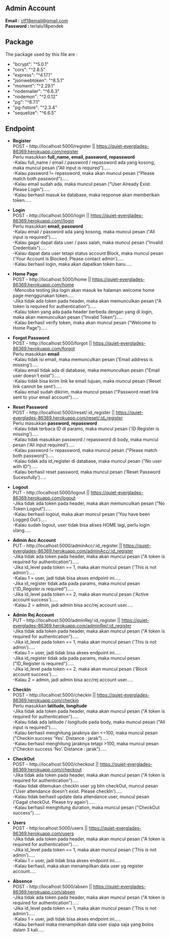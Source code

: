 ## Admin Account
<b>Email :</b> ctf18email@gmail.com  
<b>Password : </b> terlalu18pendek

## Package

The package used by this file are :
- "bcrypt": "^5.0.1"
- "cors": "^2.8.5"
- "express": "^4.17.1"
- "jsonwebtoken": "^8.5.1"
- "moment": "^2.29.1"
- "nodemailer": "^6.6.3"
- "nodemon": "^2.0.12"
- "pg": "^8.7.1"
- "pg-hstore": "^2.3.4"
- "sequelize": "^6.6.5"
  
  
## Endpoint

- <b>Register</b>  
POST - http://localhost:5000/register || https://quiet-everglades-86369.herokuapp.com/register  
Perlu masukkan <b>full_name, email, password, repassword</b>  
-Kalau full_name / email / password / repassword ada yang kosong, maka muncul pesan ("All input is required").....  
-Kalau password != repassword, maka akan muncul pesan ("Please match both password").....  
-Kalau email sudah ada, maka muncul pesan ("User Already Exist. Please Login").....  
-Kalau berhasil masuk ke database, maka response akan memberikan token.....  
  
- <b>Login</b>  
POST - http://localhost:5000/login || https://quiet-everglades-86369.herokuapp.com//login  
Perlu masukkan <b>email, password</b>  
-Kalau email / password ada yang kosong, maka muncul pesan ("All input is required").....  
-Kalau gagal dapat data user / pass salah, maka muncul pesan ("Invalid Credentials").....  
-Kalau dapat data user tetapi status account Block, maka muncul pesan ('Your Account is Blocked. Please contact admin').....  
-Kalau berhasil login, maka akan dapatkan token baru.....  

- <b>Home Page</b>  
POST - http://localhost:5000/home || https://quiet-everglades-86369.herokuapp.com/home  
-Mencoba testing jika login akan masuk ke halaman welcome home page menggunakan token.....  
-Jika tidak ada token pada header, maka akan memunculkan pesan ("A token is required for authentication").....  
-Kalau token yang ada pada header berbeda dengan yang di login, maka akan memunculkan pesan ("Invalid Token").....  
-Kalau berhasil verify token, maka akan muncul pesan ("Welcome to Home Page").....  

- <b>Forgot Password</b>  
POST - http://localhost:5000/forgot || https://quiet-everglades-86369.herokuapp.com/forgot  
Perlu masukkan <b>email</b>  
-Kalau tidak isi email, maka memunculkan pesan ('Email address is missing').....  
-Kalau email tidak ada di database, maka memunculkan pesan ("Email user doesn't exist").....  
-Kalau tidak bisa kirim link ke email tujuan, maka muncul pesan ('Reset link cannot be sent').....  
-Kalau email sudah dikirim, maka muncul pesan ("Password reset link sent to your email account").....  

- <b>Reset Password</b>  
POST - http://localhost:5000/reset/:id_register || https://quiet-everglades-86369.herokuapp.com/reset/:id_register  
Perlu masukkan <b>password, repassword</b>  
-Kalau tidak terbaca ID di params, maka muncul pesan ('ID Register is missing').....  
-Kalau tidak masukkan password / repassword di body, maka muncul pesan ('All input required').....  
-Kalau password != repassword, maka muncul pesan ("Please match both password").....  
-Kalau tidak ada id_register di database, maka muncul pesan ("No user with ID").....  
-Kalau berhasil reset password, maka muncul pesan ('Reset Password Sucessfully').....  

- <b>Logout</b>  
PUT - http://localhost:5000/logout || https://quiet-everglades-86369.herokuapp.com/logout  
-Jika tidak ada token pada header, maka akan memunculkan pesan ("No Token Logout").....  
-Kalau berhasil logout, maka akan muncul pesan ('You have been Logged Out').....  
-Kalau sudah logout, user tidak bisa akses HOME lagi, perlu login ulang.....  
  
- <b>Admin Acc Account</b>  
PUT - http://localhost:5000/adminAcc/:id_register || https://quiet-everglades-86369.herokuapp.com/adminAcc/:id_register  
-Jika tidak ada token pada header, maka akan muncul pesan ("A token is required for authentication").....  
-Jika id_level pada token == 1, maka akan muncul pesan ('This is not admin').....  
-Kalau 1 = user, jadi tidak bisa akses endpoint ini.....  
-Jika id_register tidak ada pada params, maka muncul pesan ("ID_Register is required").....  
-Jika id_level pada token == 2, maka akan muncul pesan ('Active account success').....  
-Kalau 2 = admin, jadi admin bisa acc/rej account user.....  
  
- <b>Admin Rej Account</b>  
PUT - http://localhost:5000/adminRej/:id_register || https://quiet-everglades-86369.herokuapp.com/adminRej/:id_register  
-Jika tidak ada token pada header, maka akan muncul pesan ("A token is required for authentication").....  
-Jika id_level pada token == 1, maka akan muncul pesan ('This is not admin').....  
-Kalau 1 = user, jadi tidak bisa akses endpoint ini.....  
-Jika id_register tidak ada pada params, maka muncul pesan ("ID_Register is required").....  
-Jika id_level pada token == 2, maka akan muncul pesan ('Block account success').....  
-Kalau 2 = admin, jadi admin bisa acc/rej account user.....  
  
- <b>CheckIn</b>  
POST - http://localhost:5000/checkin || https://quiet-everglades-86369.herokuapp.com/checkin  
Perlu masukkan <b>latitude, longitude</b>  
-Jika tidak ada token pada header, maka akan muncul pesan ("A token is required for authentication").....  
-Kalau tidak ada latitude / longitude pada body, maka muncul pesan ("All input is required").....  
-Kalau berhasil menghitung jaraknya dan <=100, maka muncul pesan ("Checkin success 'Yes'. Distance : jarak").....  
-Kalau berhasil menghitung jaraknya tetapi >100, maka muncul pesan ("Checkin success 'No'. Distance : jarak").....  

- <b>CheckOut</b>  
POST - http://localhost:5000/checkout || https://quiet-everglades-86369.herokuapp.com/checkout  
-Jika tidak ada token pada header, maka akan muncul pesan ("A token is required for authentication").....  
-Kalau tidak ditemukan checkIn user yg blm checkOut, muncul pesan ('User attendance doesn\'t exist. Please checkIn').....  
-Kalau tidak berhasil update data attendance user, muncul pesan ('Gagal checkOut. Please try again').....  
-Kalau berhasil menghitung duration, maka muncul pesan ("CheckOut success").....  
  
- <b>Users</b>  
POST - http:localhost:5000/users || https://quiet-everglades-86369.herokuapp.com/users  
-Jika tidak ada token pada header, maka akan muncul pesan ("A token is required for authentication").....  
-Jika id_level pada token == 1, maka akan muncul pesan ('This is not admin').....  
-Kalau 1 = user, jadi tidak bisa akses endpoint ini.....  
-Kalau berhasil, maka akan menampilkan data user yg register account.....  
  
- <b>Absence</b>  
POST - http://localhost:5000/absen || https://quiet-everglades-86369.herokuapp.com/absen  
-Jika tidak ada token pada header, maka akan muncul pesan ("A token is required for authentication").....  
-Jika id_level pada token == 1, maka akan muncul pesan ('This is not admin').....  
-Kalau 1 = user, jadi tidak bisa akses endpoint ini.....  
-Kalau berhasil maka menampilkan data user siapa saja yang bolos dalam 3 kali.....  

